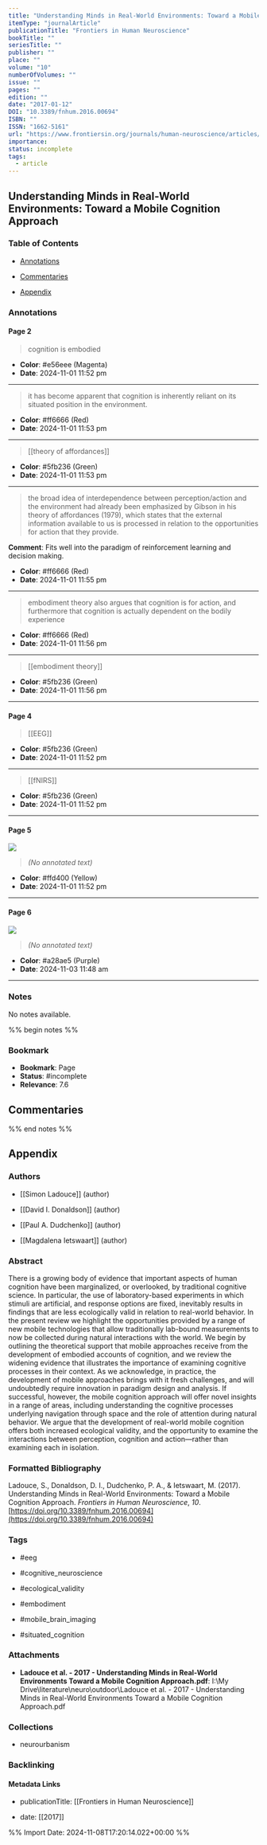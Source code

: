 ```yaml
---
title: "Understanding Minds in Real-World Environments: Toward a Mobile Cognition Approach"
itemType: "journalArticle"
publicationTitle: "Frontiers in Human Neuroscience"
bookTitle: ""
seriesTitle: ""
publisher: ""
place: ""
volume: "10"
numberOfVolumes: ""
issue: ""
pages: ""
edition: ""
date: "2017-01-12"
DOI: "10.3389/fnhum.2016.00694"
ISBN: ""
ISSN: "1662-5161"
url: "https://www.frontiersin.org/journals/human-neuroscience/articles/10.3389/fnhum.2016.00694/full"
importance: 
status: incomplete
tags:
  - article
---
```


## Understanding Minds in Real-World Environments: Toward a Mobile Cognition Approach

### Table of Contents

- [Annotations](#annotations)

+ [Commentaries](#commentaries)

- [Appendix](#appendix)

### Annotations




#### Page 2







> cognition is embodied





- **Color**: #e56eee (Magenta)
- **Date**: 2024-11-01 11:52 pm

---







> it has become apparent that cognition is inherently reliant on its situated position in the environment.





- **Color**: #ff6666 (Red)
- **Date**: 2024-11-01 11:53 pm

---








> [[theory of affordances]]





- **Color**: #5fb236 (Green)
- **Date**: 2024-11-01 11:53 pm

---







> the broad idea of interdependence between perception/action and the environment had already been emphasized by Gibson in his theory of affordances (1979), which states that the external information available to us is processed in relation to the opportunities for action that they provide.




**Comment**: Fits well into the paradigm of reinforcement learning and decision making.


- **Color**: #ff6666 (Red)
- **Date**: 2024-11-01 11:55 pm

---







> embodiment theory also argues that cognition is for action, and furthermore that cognition is actually dependent on the bodily experience





- **Color**: #ff6666 (Red)
- **Date**: 2024-11-01 11:56 pm

---








> [[embodiment theory]]





- **Color**: #5fb236 (Green)
- **Date**: 2024-11-01 11:56 pm

---



#### Page 4








> [[EEG]]





- **Color**: #5fb236 (Green)
- **Date**: 2024-11-01 11:52 pm

---








> [[fNIRS]]





- **Color**: #5fb236 (Green)
- **Date**: 2024-11-01 11:52 pm

---



#### Page 5




![](<0 - Supplementary/images/ladouceUnderstandingMindsRealWorld2017.md/image-5-x37-y497.png>)



> *(No annotated text)*




- **Color**: #ffd400 (Yellow)
- **Date**: 2024-11-01 11:52 pm

---



#### Page 6




![](<0 - Supplementary/images/ladouceUnderstandingMindsRealWorld2017.md/image-6-x37-y371.png>)



> *(No annotated text)*




- **Color**: #a28ae5 (Purple)
- **Date**: 2024-11-03 11:48 am

---





### Notes


No notes available.


%% begin notes %%

### Bookmark

- **Bookmark**: Page <!-- Specify the page number or section -->
- **Status**: #incomplete
- **Relevance**: 7.6
## Commentaries



%% end notes %%

## Appendix

### Authors


- [[Simon Ladouce]] (author)

- [[David I. Donaldson]] (author)

- [[Paul A. Dudchenko]] (author)

- [[Magdalena Ietswaart]] (author)



### Abstract

<p>There is a growing body of evidence that important aspects of human cognition have been marginalized, or overlooked, by traditional cognitive science. In particular, the use of laboratory-based experiments in which stimuli are artificial, and response options are fixed, inevitably results in findings that are less ecologically valid in relation to real-world behavior. In the present review we highlight the opportunities provided by a range of new mobile technologies that allow traditionally lab-bound measurements to now be collected during natural interactions with the world. We begin by outlining the theoretical support that mobile approaches receive from the development of embodied accounts of cognition, and we review the widening evidence that illustrates the importance of examining cognitive processes in their context. As we acknowledge, in practice, the development of mobile approaches brings with it fresh challenges, and will undoubtedly require innovation in paradigm design and analysis. If successful, however, the mobile cognition approach will offer novel insights in a range of areas, including understanding the cognitive processes underlying navigation through space and the role of attention during natural behavior. We argue that the development of real-world mobile cognition offers both increased ecological validity, and the opportunity to examine the interactions between perception, cognition and action—rather than examining each in isolation.</p>


### Formatted Bibliography

Ladouce, S., Donaldson, D. I., Dudchenko, P. A., & Ietswaart, M. (2017). Understanding Minds in Real-World Environments: Toward a Mobile Cognition Approach. _Frontiers in Human Neuroscience_, _10_. [https://doi.org/10.3389/fnhum.2016.00694](https://doi.org/10.3389/fnhum.2016.00694)


### Tags


- #eeg

- #cognitive_neuroscience

- #ecological_validity

- #embodiment

- #mobile_brain_imaging

- #situated_cognition




### Attachments


- **Ladouce et al. - 2017 - Understanding Minds in Real-World Environments Toward a Mobile Cognition Approach.pdf**: I:\My Drive\literature\neuro\outdoor\Ladouce et al. - 2017 - Understanding Minds in Real-World Environments Toward a Mobile Cognition Approach.pdf




### Collections


- neurourbanism





### Backlinking


#### Metadata Links


- publicationTitle: [[Frontiers in Human Neuroscience]]




- date: [[2017]]






%% Import Date: 2024-11-08T17:20:14.022+00:00 %%
